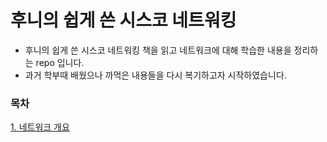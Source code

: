 # 후니의 쉽게 쓴 시스코 네트워킹
* 후니의 쉽게 쓴 시스코 네트워킹 책을 읽고 네트워크에 대해 학습한 내용을 정리하는 repo 입니다.
* 과거 학부때 배웠으나 까먹은 내용들을 다시 복기하고자 시작하였습니다.

### 목차
[1. 네트워크 개요]()